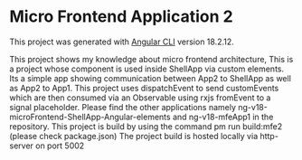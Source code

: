 # Micro Frontend Application 2

This project was generated with [Angular CLI](https://github.com/angular/angular-cli) version 18.2.12.

This project shows my knowledge about micro frontend architecture, This is a project whose component is used inside ShellApp via custom elements. Its a simple app showing communication between App2 to ShellApp as well as App2 to App1.
This project uses dispatchEvent to send customEvents which are then consumed via an Observable using rxjs fromEvent to a signal placeholder.
Please find the other applications namely ng-v18-microFrontend-ShellApp-Angular-elements and ng-v18-mfeApp1 in the repository.
This project is build by using the command pm run build:mfe2 (please check package.json)
The project build is hosted locally via http-server on port 5002
